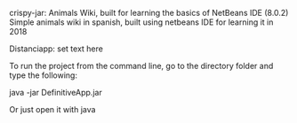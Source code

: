   crispy-jar:
  Animals Wiki, built for learning the basics of NetBeans IDE (8.0.2) 
  Simple animals wiki in spanish, built using netbeans IDE for learning it in 2018
  
  Distanciapp:
  set text here

To run the project from the command line, go to the directory folder and
type the following:

java -jar DefinitiveApp.jar

Or just open it with java
